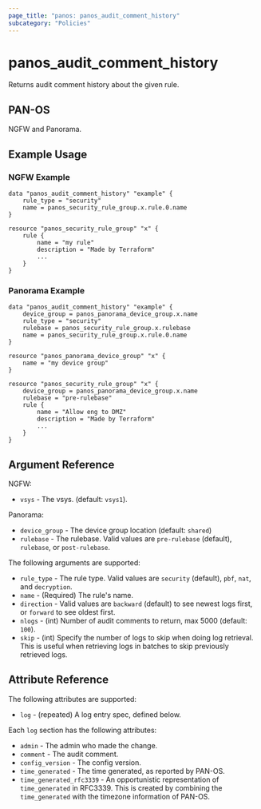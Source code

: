 ```yaml
---
page_title: "panos: panos_audit_comment_history"
subcategory: "Policies"
---
```


# panos_audit_comment_history

Returns audit comment history about the given rule.


## PAN-OS

NGFW and Panorama.


## Example Usage

### NGFW Example

```hcl
data "panos_audit_comment_history" "example" {
    rule_type = "security"
    name = panos_security_rule_group.x.rule.0.name
}

resource "panos_security_rule_group" "x" {
    rule {
        name = "my rule"
        description = "Made by Terraform"
        ...
    }
}
```

### Panorama Example

```hcl
data "panos_audit_comment_history" "example" {
    device_group = panos_panorama_device_group.x.name
    rule_type = "security"
    rulebase = panos_security_rule_group.x.rulebase
    name = panos_security_rule_group.x.rule.0.name
}

resource "panos_panorama_device_group" "x" {
    name = "my device group"
}

resource "panos_security_rule_group" "x" {
    device_group = panos_panorama_device_group.x.name
    rulebase = "pre-rulebase"
    rule {
        name = "Allow eng to DMZ"
        description = "Made by Terraform"
        ...
    }
}
```
    

## Argument Reference

NGFW:

* `vsys` - The vsys. (default: `vsys1`).

Panorama:

* `device_group` - The device group location (default: `shared`)
* `rulebase` - The rulebase.  Valid values are `pre-rulebase` (default),
  `rulebase`, or `post-rulebase`.

The following arguments are supported:

* `rule_type` - The rule type.  Valid values are `security` (default),
  `pbf`, `nat`, and `decryption`.
* `name` - (Required) The rule's name.
* `direction` - Valid values are `backward` (default) to see newest logs first, or
  `forward` to see oldest first.
* `nlogs` - (int) Number of audit comments to return, max 5000 (default: `100`).
* `skip` - (int) Specify the number of logs to skip when doing log retrieval.  This
  is useful when retrieving logs in batches to skip previously retrieved logs.


## Attribute Reference

The following attributes are supported:

* `log` - (repeated) A log entry spec, defined below.

Each `log` section has the following attributes:

* `admin` - The admin who made the change.
* `comment` - The audit comment.
* `config_version` - The config version.
* `time_generated` - The time generated, as reported by PAN-OS.
* `time_generated_rfc3339` - An opportunistic representation of `time_generated`
  in RFC3339.  This is created by combining the `time_generated` with the timezone
  information of PAN-OS.

